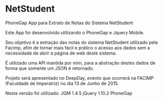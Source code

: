 # NetStudent
PhoneGap App para Extrato de Notas do Sistema NetStudent

Este App foi desenvolvido utilizando o PhoneGap e Jquery Mobile.

Seu objetivo é a extração das notas do sistema NetStudent utilizado pela Facimp,
afim de tornar mais fácil e prático o acesso aos dados sem a necessidade de 
abrir a página de web deste sistema.

É utilizado uma API mantida por mim, para a abstração destes dados de forma que 
somente um JSON é retornado.

Projeto será apresentado no DeepDay, evento que ocorrerá na FACIMP (Faculdade de Imperatriz) 
no dia 13 de Junho de 2015.

Nesta versão foi utilizado:
JQM 1.4.5
jQuery 1.10.2
PhoneGap
